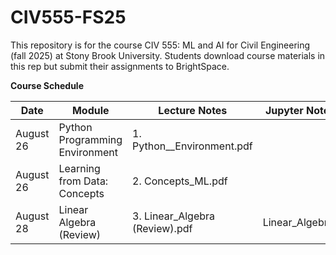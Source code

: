# CIV555-FS25
This repository is for the course CIV 555: ML and AI for Civil Engineering (fall 2025) at Stony Brook University. Students download course materials in this rep but submit their assignments to BrightSpace.


**Course Schedule**

|Date          |Module       |Lecture Notes    |Jupyter Notebooks   |Data
|---------------|-------------|-----------------|--------------------|--------------------|
|August 26      |Python Programming Environment | 1. Python__Environment.pdf|
|August 26      |Learning from Data: Concepts    | 2. Concepts_ML.pdf
|August 28      |Linear Algebra (Review)        | 3. Linear_Algebra (Review).pdf            |Linear_Algebra.ipynb
